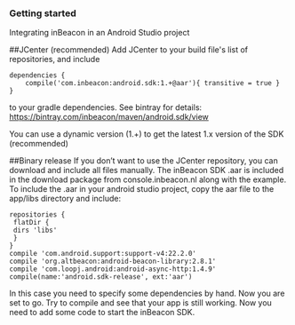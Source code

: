 ### Getting started
Integrating inBeacon in an Android Studio project

##JCenter (recommended)
Add JCenter to your build file's list of repositories, and include
```
dependencies {
    compile('com.inbeacon:android.sdk:1.+@aar'){ transitive = true }
}
```
to your gradle dependencies. See bintray for details:
https://bintray.com/inbeacon/maven/android.sdk/view

You can use a dynamic version (1.+) to get the latest 1.x version of the SDK (recommended)

##Binary release
If you don’t want to use the JCenter repository, you can download and include all files manually.
The inBeacon SDK .aar is included in the download package from console.inbeacon.nl along with the example.
To include the .aar in your android studio project, copy the aar file to the app/libs directory and include:
```
repositories {
 flatDir {
 dirs 'libs'
 }
}
compile 'com.android.support:support-v4:22.2.0'
compile 'org.altbeacon:android-beacon-library:2.8.1'
compile 'com.loopj.android:android-async-http:1.4.9'
compile(name:'android.sdk-release', ext:'aar')
```

In this case you need to specify some dependencies by hand.
Now you are set to go. Try to compile and see that your app is still working. Now you need to add some code to start
the inBeacon SDK.


